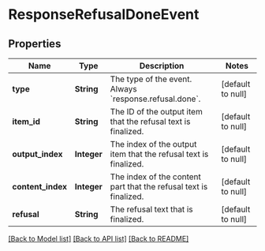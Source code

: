 # ResponseRefusalDoneEvent
## Properties

| Name | Type | Description | Notes |
|------------ | ------------- | ------------- | -------------|
| **type** | **String** | The type of the event. Always &#x60;response.refusal.done&#x60;.  | [default to null] |
| **item\_id** | **String** | The ID of the output item that the refusal text is finalized.  | [default to null] |
| **output\_index** | **Integer** | The index of the output item that the refusal text is finalized.  | [default to null] |
| **content\_index** | **Integer** | The index of the content part that the refusal text is finalized.  | [default to null] |
| **refusal** | **String** | The refusal text that is finalized.  | [default to null] |

[[Back to Model list]](../README.md#documentation-for-models) [[Back to API list]](../README.md#documentation-for-api-endpoints) [[Back to README]](../README.md)

